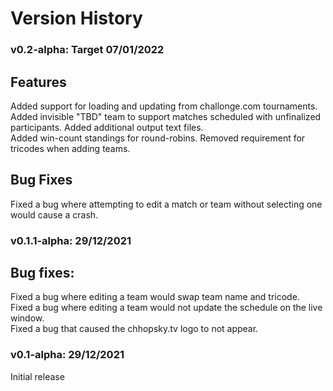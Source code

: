 # Version History

### v0.2-alpha: Target 07/01/2022
## Features
Added support for loading and updating from challonge.com tournaments.
Added invisible "TBD" team to support matches scheduled with unfinalized participants.
Added additional output text files.  
Added win-count standings for round-robins.
Removed requirement for tricodes when adding teams.  

## Bug Fixes
Fixed a bug where attempting to edit a match or team without selecting one would cause a crash.


### v0.1.1-alpha: 29/12/2021
## Bug fixes:
Fixed a bug where editing a team would swap team name and tricode.  
Fixed a bug where editing a team would not update the schedule on the live window.  
Fixed a bug that caused the chhopsky.tv logo to not appear.  

### v0.1-alpha: 29/12/2021
Initial release